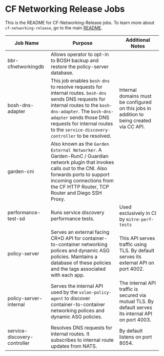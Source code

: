 # CF Networking Release Jobs

This is the README for CF-Networking-Release jobs. To learn more about `cf-networking-release`, go to the main [README](../README.md).

| Job Name | Purpose | Additional Notes |
| --- | --- | --- |
| bbr-cfnetworkingdb | Allows operator to opt-in to BOSH backup and restore the policy-server database. |  |
| bosh-dns-adapter| This job enables `bosh-dns` to resolve requests for internal routes. `bosh-dns` sends DNS requests for internal routes to the `bosh-dns-adapter`. The `bosh-dns-adapter` sends those DNS requests for internal routes to the `service-discovery-controller` to be resolved. | Internal domains must be configured on this jobs in addition to being created via CC API. |
| garden-cni | Also known as the `Garden External Networker`. A Garden-RunC / Guardian network plugin that invokes calls out to the CNI. Also forwards ports to support incoming connections from the CF HTTP Router, TCP Router and Diego SSH Proxy. |  |
| performance-test-sd | Runs service discovery performance tests.  | Used exclusively in CI by `mitre-perf-tests` |
| policy-server | Serves an external facing CR\*D API for container-to-container networking polices and dynamic ASG policies. Maintains a database of these policies and the tags associated with each app. | This API serves traffic using TLS. By default serves its external API on port 4002. |
| policy-server-internal | Serves the internal API used by the `vxlan-policy-agent` to discover container-to-container networking polices and dynamic ASG policies.  | The internal API traffic is secured via mutual TLS. By default serves its internal API on port 4003. |
| service-discovery-controller | Resolves DNS requests for internal routes. It subscribes to internal route updates from NATS. | By default listens on port 8054. |
